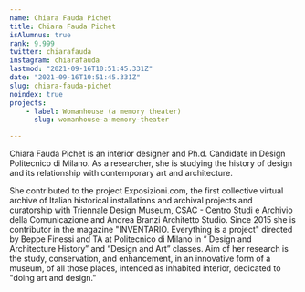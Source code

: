 ```yaml
---
name: Chiara Fauda Pichet
title: Chiara Fauda Pichet
isAlumnus: true
rank: 9.999
twitter: chiarafauda
instagram: chiarafauda
lastmod: "2021-09-16T10:51:45.331Z"
date: "2021-09-16T10:51:45.331Z"
slug: chiara-fauda-pichet
noindex: true
projects:
    - label: Womanhouse (a memory theater)
      slug: womanhouse-a-memory-theater

---
```

Chiara Fauda Pichet is an interior designer and Ph.d. Candidate in Design Politecnico di Milano. As a researcher, she is studying the history of design and its relationship with contemporary art and architecture.

She contributed to the project Exposizioni.com, the first collective virtual archive of Italian historical installations and archival projects and curatorship with Triennale Design Museum, CSAC - Centro Studi e Archivio della Comunicazione and Andrea Branzi Architetto Studio. Since 2015 she is contributor in the magazine "INVENTARIO. Everything is a project" directed by Beppe Finessi and TA at Politecnico di Milano in “ Design and Architecture History” and “Design and Art” classes. Aim of her research is the study, conservation, and enhancement, in an innovative form of a museum, of all those places, intended as inhabited interior, dedicated to "doing art and design."